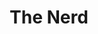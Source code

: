 ---
title: The Nerd
year: 1999
opening_date: 1999-03-12
closing_date: 1999-03-27
layout: productions
featured_image: 
image_caption:
image_credit:
playbill: 
category: 
Theatre: Theatre Jacksonville
Venue: Little Theatre
cast:
  Willum Cubbert: Glen Simoneaux
  Axel Hammond: Scott J. Smith
  Tansy McGinnis: Jennifer Pogachnik Odom
  Warnock Waldgrave: Mark Tessier
  Clelia Waldrgrave: Sandra S. Spurney
  Thor: Joseph Black
  The Nerd: Josh Greyton
crew:
  Director: Gregory Leute
  Stage Manager: Marie C. Cook
  Scenic and Lighting Design: Andrew J. Way
  Assistant Director: Bacot Wright
  Assistant Technical Director: James Wright
  Set Construction:
    - Manuel Bello
    - Jon Bennett
    - Ashira Brook
    - Nick Haralambou
    - Faith Ortega
    - Gloria Pepe
    - Mary Swanson
  Set Dresser: Valerie Howard
  Lighting Technician: Jon Bennett
  Sound Design: Andrew J. Way
  Sound Technician: Mary Swanson
  Costumer: Bacot Wright
  Properties Acquisition: Amanda Jane McConnell
  Properties and Run Crew:
    - Ashira Brook
    - Nick Haralambou
    - Faith Ortega
    - Gloria Pepe
    - Marcy Stolikrt
    - Maureen Hill
  Volunteer Coordinator: Lovelle MacLean
  Box Office Services: Cherri Stratton
  Educational Resources: Noble Lee Lester
orchestra:
external_links:
---
